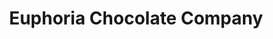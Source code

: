 ---
title: "Euphoria Chocolate Company"
url: /eugene/euphoria-chocolate-company/
shop: Schokolade
---